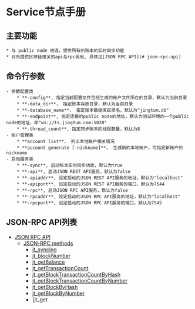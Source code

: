 # Service节点手册

## 主要功能

	* 与 public node 相连，提供所有的账本的实时同步功能
	* 对外提供区块链相关的api与rpc调用, 具体见[JSON RPC API](# json-rpc-api)

## 命令行参数

	- 参数配置类
		* **-config**, 指定当前配置文件包括生成的帐户文件所在的目录，默认为当前目录
		* **-data_dir**， 指定账本存放目录，默认为当前目录
		* **-database_name**， 指定账本数据库目录名，默认为"jingtum.db"
		* **-endpoint**, 指定连接的public node的地址，默认为测试环境的一个public node的地址，即"ws://ts.jingtum.com:5020"
		* **-thread_count**, 指定同步账本的线程数量，默认为8
	- 帐户管理类
		* **account list**， 列出本地帐户相关情况
		* **account generate [-nickname]**， 生成新的本地帐户，可指定新帐户的nickname
	- 启动服务类
		* **-sync**, 启动账本实时同步功能，默认为true
		* **-api**, 启动JSON REST API服务，默认为false
		* **-apiaddr**, 设定启动的JSON REST API服务的地址，默认为"localhost"
		* **-apiport**, 设定启动的JSON REST API服务的端口，默认为7544
		* **-rpc**, 启动JSON RPC API服务，默认为false
		* **-rpcaddr**, 设定启动的JSON RPC API服务的地址，默认为"localhost"
		* **-rpcport**, 设定启动的JSON RPC API服务的端口，默认为7545

## JSON-RPC API列表

- [JSON RPC API](#json-rpc-api)
	- [JSON-RPC methods](#json-rpc-methods)
		* [jt_syncing](#jt_syncing)
		* [jt_blockNumber](#jt_blocknumber)
		* [jt_getBalance](#jt_getbalance)
		* [jt_getTransactionCount](#jt_gettransactioncount)
		* [jt_getBlockTransactionCountByHash](#jt_getblocktransactioncountbyhash)
		* [jt_getBlockTransactionCountByNumber](#jt_getblocktransactioncountbynumber)
		* [jt_getBlockByHash](#jt_getblockbyhash)
		* [jt_getBlockByNumber](#jt_getblockbynumber)
		* [jt_get
